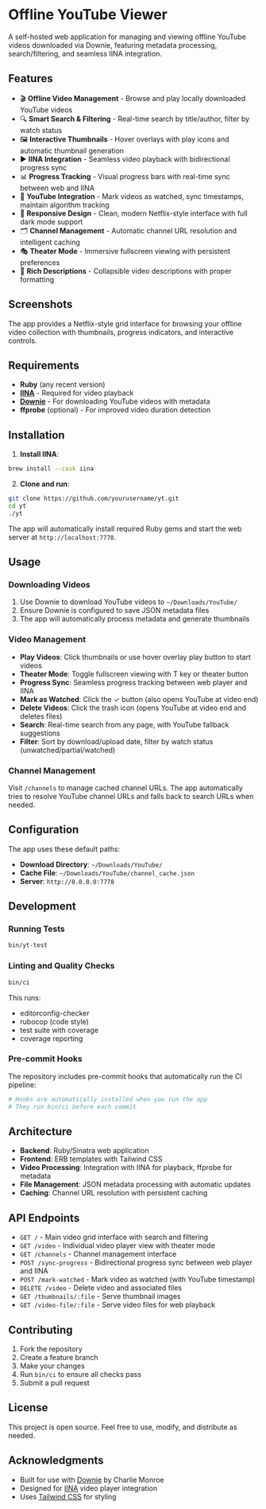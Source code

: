 # Offline YouTube Viewer

A self-hosted web application for managing and viewing offline YouTube videos downloaded via Downie, featuring metadata processing, search/filtering, and seamless IINA integration.

## Features

- 🎬 **Offline Video Management** - Browse and play locally downloaded YouTube videos
- 🔍 **Smart Search & Filtering** - Real-time search by title/author, filter by watch status
- 🖼️ **Interactive Thumbnails** - Hover overlays with play icons and automatic thumbnail generation
- ▶️ **IINA Integration** - Seamless video playback with bidirectional progress sync
- 📊 **Progress Tracking** - Visual progress bars with real-time sync between web and IINA
- 🔗 **YouTube Integration** - Mark videos as watched, sync timestamps, maintain algorithm tracking
- 📱 **Responsive Design** - Clean, modern Netflix-style interface with full dark mode support
- 🗂️ **Channel Management** - Automatic channel URL resolution and intelligent caching
- 🎭 **Theater Mode** - Immersive fullscreen viewing with persistent preferences
- 📝 **Rich Descriptions** - Collapsible video descriptions with proper formatting

## Screenshots

The app provides a Netflix-style grid interface for browsing your offline video collection with thumbnails, progress indicators, and interactive controls.

## Requirements

- **Ruby** (any recent version)
- **[IINA](https://iina.io/)** - Required for video playback
- **[Downie](https://software.charliemonroe.net/downie/)** - For downloading YouTube videos with metadata
- **ffprobe** (optional) - For improved video duration detection

## Installation

1. **Install IINA**:
  ```bash
  brew install --cask iina
  ```

2. **Clone and run**:
  ```bash
  git clone https://github.com/yourusername/yt.git
  cd yt
  ./yt
  ```

The app will automatically install required Ruby gems and start the web server at `http://localhost:7778`.

## Usage

### Downloading Videos

1. Use Downie to download YouTube videos to `~/Downloads/YouTube/`
2. Ensure Downie is configured to save JSON metadata files
3. The app will automatically process metadata and generate thumbnails

### Video Management

- **Play Videos**: Click thumbnails or use hover overlay play button to start videos
- **Theater Mode**: Toggle fullscreen viewing with T key or theater button
- **Progress Sync**: Seamless progress tracking between web player and IINA
- **Mark as Watched**: Click the ✓ button (also opens YouTube at video end)
- **Delete Videos**: Click the trash icon (opens YouTube at video end and deletes files)
- **Search**: Real-time search from any page, with YouTube fallback suggestions
- **Filter**: Sort by download/upload date, filter by watch status (unwatched/partial/watched)

### Channel Management

Visit `/channels` to manage cached channel URLs. The app automatically tries to resolve YouTube channel URLs and falls back to search URLs when needed.

## Configuration

The app uses these default paths:
- **Download Directory**: `~/Downloads/YouTube/`
- **Cache File**: `~/Downloads/YouTube/channel_cache.json`
- **Server**: `http://0.0.0.0:7778`

## Development

### Running Tests

```bash
bin/yt-test
```

### Linting and Quality Checks

```bash
bin/ci
```

This runs:
- editorconfig-checker
- rubocop (code style)
- test suite with coverage
- coverage reporting

### Pre-commit Hooks

The repository includes pre-commit hooks that automatically run the CI pipeline:

```bash
# Hooks are automatically installed when you run the app
# They run bin/ci before each commit
```

## Architecture

- **Backend**: Ruby/Sinatra web application
- **Frontend**: ERB templates with Tailwind CSS
- **Video Processing**: Integration with IINA for playback, ffprobe for metadata
- **File Management**: JSON metadata processing with automatic updates
- **Caching**: Channel URL resolution with persistent caching

## API Endpoints

- `GET /` - Main video grid interface with search and filtering
- `GET /video` - Individual video player view with theater mode
- `GET /channels` - Channel management interface
- `POST /sync-progress` - Bidirectional progress sync between web player and IINA
- `POST /mark-watched` - Mark video as watched (with YouTube timestamp)
- `DELETE /video` - Delete video and associated files
- `GET /thumbnails/:file` - Serve thumbnail images
- `GET /video-file/:file` - Serve video files for web playback

## Contributing

1. Fork the repository
2. Create a feature branch
3. Make your changes
4. Run `bin/ci` to ensure all checks pass
5. Submit a pull request

## License

This project is open source. Feel free to use, modify, and distribute as needed.

## Acknowledgments

- Built for use with [Downie](https://software.charliemonroe.net/downie/) by Charlie Monroe
- Designed for [IINA](https://iina.io/) video player integration
- Uses [Tailwind CSS](https://tailwindcss.com/) for styling
